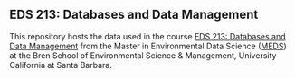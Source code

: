 ## EDS 213: Databases and Data Management

This repository hosts the data used in the course [EDS 213: Databases and Data Management](https://ucsb-library-research-data-services.github.io/bren-eds213/) from the Master in Environmental Data Science ([MEDS](https://bren.ucsb.edu/masters-programs/master-environmental-data-science)) at the Bren School of Environmental Science & Management, University California at Santa Barbara.
